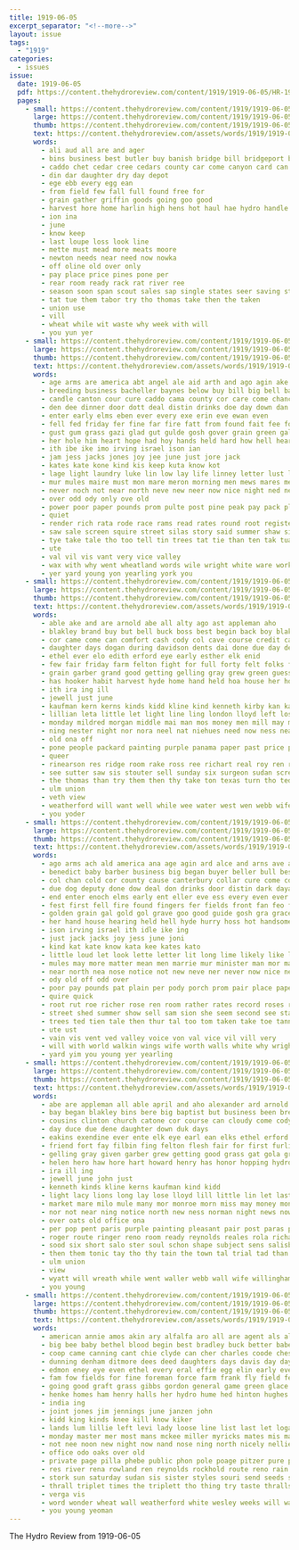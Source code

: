 ```yaml
---
title: 1919-06-05
excerpt_separator: "<!--more-->"
layout: issue
tags:
  - "1919"
categories:
  - issues
issue:
  date: 1919-06-05
  pdf: https://content.thehydroreview.com/content/1919/1919-06-05/HR-1919-06-05.pdf
  pages:
    - small: https://content.thehydroreview.com/content/1919/1919-06-05/small/HR-1919-06-05-01.jpg
      large: https://content.thehydroreview.com/content/1919/1919-06-05/large/HR-1919-06-05-01.jpg
      thumb: https://content.thehydroreview.com/content/1919/1919-06-05/thumbnails/HR-1919-06-05-01.jpg
      text: https://content.thehydroreview.com/assets/words/1919/1919-06-05/HR-1919-06-05-01.txt
      words:
        - ali aud all are and ager
        - bins business best butler buy banish bridge bill bridgeport break better bin ber boy
        - caddo chet cedar cree cedars county car come canyon card can company
        - din dar daughter dry day depot
        - ege ebb every egg ean
        - from field few fall full found free for
        - grain gather griffin goods going goo good
        - harvest hore home harlin high hens hot haul hae hydro handle
        - ion ina
        - june
        - know keep
        - last loupe loss look line
        - mette must mead more meats moore
        - newton needs near need now nowka
        - off oline old over only
        - pay place price pines pone per
        - rear room ready rack rat river ree
        - season soon span scout sales sap single states seer saving stay sell stow springs steel
        - tat tue them tabor try tho thomas take then the taken
        - union use
        - vill
        - wheat while wit waste why week with will
        - you yun yer
    - small: https://content.thehydroreview.com/content/1919/1919-06-05/small/HR-1919-06-05-02.jpg
      large: https://content.thehydroreview.com/content/1919/1919-06-05/large/HR-1919-06-05-02.jpg
      thumb: https://content.thehydroreview.com/content/1919/1919-06-05/thumbnails/HR-1919-06-05-02.jpg
      text: https://content.thehydroreview.com/assets/words/1919/1919-06-05/HR-1919-06-05-02.txt
      words:
        - age arms are america abt angel ale aid arth and ago agin ake ater anna all ante acres ald ave
        - breeding business bacheller baynes below buy bill big bell bay benedict bade begun barn ber bol boy bull better barton bout bank been blum bors buyer but bei ban bel best back black barber breed began
        - candle canton cour cure caddo cama county cor care come chance cry canterbury colt candies can cause course cones college cand came cold
        - den dee dinner door dott deal distin drinks doe day down dan during dark days due dye don
        - enter early elms eben ever every exe erin eve ewan even
        - fell fed friday fer fine far fire fatt from found fait fee for folks fust fields fall fears fullerton front first
        - gust gum grass gazi glad gut gulde gosh gover grain green gal golat guess grave gale good grab gentle
        - her hole him heart hope had hoy hands held hard how hell hearing hes hera hea hill hun hot huh heard hair hack hor hoss heen hand hull hydro hie high hou horse house hung head hurry
        - ith ibe ike imo irving israel ison ian
        - jam jess jacks jones joy jee june just jore jack
        - kates kate kone kind kis keep kuta know kot
        - lage light laundry luke lin low lay life linney letter lust lime loud lake line lose live last lar lone lit loan lawrence lady let long left lack little large lips like
        - mur mules maire must mon mare meron morning men mews mares mer matter mule much mill most min mean marking more minister main mister may means moore money man
        - never noch not near north neve new neer now nice night ned neck notice ner neat
        - over odd ody only ove old
        - power poor paper pounds prom pulte post pine peak pay pack place pair paynes poeta porch per
        - quiet
        - render rich rata rode race rams read rates round root register room rose rent rom rest
        - saw sale screen squire street silas story said summer shaw sin sell seen sur sho set siek stem ser speak show service soul sudan sat sid sone standard servant song stay small shook sed sir selling see say such seem stock soon six shadow sas silence save shed she
        - tye take tale tho too tell tin trees tat tie than ten tak tua thet ting tall tady thal tong thi tom trom the tanner them then tan thy tora toh tol tal tor thing tha
        - ute
        - val vil vis vant very vice valley
        - wax with why went wheatland words wile wright white ware work wood well walling word wass window winter was will won way while walla world wish wat worn willard waste wal week
        - yer yard young yon yearling york you
    - small: https://content.thehydroreview.com/content/1919/1919-06-05/small/HR-1919-06-05-03.jpg
      large: https://content.thehydroreview.com/content/1919/1919-06-05/large/HR-1919-06-05-03.jpg
      thumb: https://content.thehydroreview.com/content/1919/1919-06-05/thumbnails/HR-1919-06-05-03.jpg
      text: https://content.thehydroreview.com/assets/words/1919/1919-06-05/HR-1919-06-05-03.txt
      words:
        - able ake and are arnold abe all alty ago ast appleman aho
        - blakley brand buy but bell buck boss best begin back boy blakes baptist been brown bay bin bulls business
        - cor came come can comfort cash cody col cave course credit case class city claude clear cousins church cold
        - daughter days dogan during davidson dents dai done due day dear double denham
        - ethel ever elo edith erford eye early esther elk enid
        - few fair friday farm felton fight for full forty felt folks from furlin flesh first fos fend fine
        - grain garber grand good getting gelling gray grew green guess grass germany
        - has hooker habit harvest hyde home hand held hoa house her hons hydro heen hore handle hun higdon health had hopes han honor hour heir heard helen hart
        - ith ira ing ill
        - jewell just june
        - kaufman kern kerns kinds kidd kline kind kenneth kirby kan kansas
        - lillian leta little let light line ling london lloyd left lose lela lacy last lead letter loyed
        - monday mildred morgan middle mai man mos money men mill may mea market marvel mont mary mean most miss
        - ning nester night nor nora neel nat niehues need now ness near new
        - old ona off
        - pone people packard painting purple panama paper past price pleasant priday paris pop purcell
        - queer
        - rinearson res ridge room rake ross ree richart real roy ren reynolds ruzicka ready reger reno rom
        - see sutter saw sis stouter sell sunday six surgeon sudan screen seed start shai sale saturday shape subject summer short still sup son salisbury share store she
        - the thomas than try them then thy take ton texas turn tho ted trial too
        - ulm union
        - veth view
        - weatherford will want well while wee water west wen webb wife wall woods woll was wheat week wil wyatt weather wilson with way
        - you yoder
    - small: https://content.thehydroreview.com/content/1919/1919-06-05/small/HR-1919-06-05-04.jpg
      large: https://content.thehydroreview.com/content/1919/1919-06-05/large/HR-1919-06-05-04.jpg
      thumb: https://content.thehydroreview.com/content/1919/1919-06-05/thumbnails/HR-1919-06-05-04.jpg
      text: https://content.thehydroreview.com/assets/words/1919/1919-06-05/HR-1919-06-05-04.txt
      words:
        - ago arms ach ald america ana age agin ard alce and arns ave ara are ang all arena
        - benedict baby barber business big began buyer beller bull best better bade bout breath bowe bell bacheller bright buy back brought begun breeding been bee black bank buck bill bos bay but burn blum breed below
        - col chan cold cor county cause canterbury collar cure come college cons care como candies clerk court certain course coffin came can colt colts carswell
        - due dog deputy done dow deal don drinks door distin dark daya down der doc days day during doubt drown
        - end enter enoch elms early ent eller eve ess every even ever erin
        - fest first fell fire found fingers fer fields front fan feo fust foo fine fair far flow forty fight fon fee face for fall folks fullerton friend from
        - golden grain gal gold gol grave goo good guide gosh gra grace guess gone graves grit goin glad grin green grass gun gave gum gillett gul
        - her hand house hearing held hell hyde hurry hoss hot handsome hill hop horse hurr hin him heen hor hull hour hands hold heard hon hang hydro had hose hes hag hed high heart heh how hard hide head hils hope hole
        - ison irving israel ith idle ike ing
        - just jack jacks joy jess june joni
        - kind kat kate know kata kee kates kato
        - little loud let look lette letter lit long lime likely like lage large lack line lips lord lose lake linney loan lone lot life last light laundry left lar lawrence live lay
        - mules may more matter mean men marrie mur minister man mor many moral must main most mate moore maa morning means mister mule much mares mare money moment
        - near north nea nose notice not new neve ner never now nice ned night news name
        - ody old off odd over
        - poor pay pounds pat plain per pody porch prom pair place paper paul pack post pine pleasure pan
        - quire quick
        - root rut roe richer rose ren room rather rates record roses round rich rond rode ross raynes render read ruk
        - street shed summer show sell sam sion she seem second see standard stall sat sot state slow save soon shadow spry seo say sale seal school squire sir selling set seed sid seen sudan six sickle shaw servant stock sor sweet shook ser stands soren stone shown stones son said sud soul service saw stay speak sturman story silas such song
        - trees ted tien tale then thur tal too tom taken take toe tannery thad them tiff tiffany than tose tra tree texas twist tell trom tall thing thy the ting tier trish ton thi tol ten tweedy tin trong tho tears thick
        - ute ust
        - vain vis vent ved valley voice von val vice vil vill very
        - will with world walkin wings wife worth walls white why wright week was worn well word wie willard wes win wan wish wheatland while won waste wal work want way window went worm words
        - yard yim you young yer yearling
    - small: https://content.thehydroreview.com/content/1919/1919-06-05/small/HR-1919-06-05-05.jpg
      large: https://content.thehydroreview.com/content/1919/1919-06-05/large/HR-1919-06-05-05.jpg
      thumb: https://content.thehydroreview.com/content/1919/1919-06-05/thumbnails/HR-1919-06-05-05.jpg
      text: https://content.thehydroreview.com/assets/words/1919/1919-06-05/HR-1919-06-05-05.txt
      words:
        - abe are appleman all able april and aho alexander ard arnold anderson arold atty aso
        - bay began blakley bins bere big baptist but business been bree barn boss bradford biel bulls boys bouse buggy buy back butler bro boy buck brown base begin bank beth best ball
        - cousins clinton church catone cor course can cloudy come cody came claude city cave cold class clark corn credit craw cash
        - day duce due dene daughter down duk days
        - eakins exendine ever ente elk eye earl ean elks ethel erford
        - friend fort fay filbin fing felton flesh fair for first furline frank far from farm folks ferguson fost felt frid full few friday
        - gelling gray given garber grew getting good grass gat gola grain gay
        - helen hero haw hore hart howard henry has honor hopping hydro hom habit hone hurry hanh home her had hour how hope har hopes hes held heen handle hay harvest hand hinton
        - ira ill ing
        - jewell june john just
        - kenneth kinds kline kerns kaufman kind kidd
        - light lacy lions long lay lose lloyd lill little lin let last london lela lead line lake laden law
        - market mare milo mule many mor monroe morn miss may money monday mills margaret mal most means
        - nor not near ning notice north new ness norman night news now neale neel
        - over oats old office ona
        - per pop pent paris purple painting pleasant pair post paras past pack paper people panama price pro
        - roger route ringer reno room ready reynolds reales rola richart rae rai rak rather ruth ros real rom reuben ruzicka
        - sood six short salo ster soul schon shape subject sens salisbury strong share stouter soldi soon sale sum she set saturday store see summer sunday saw sudan said still start sun sas screen sell ser south seed surgeon
        - then them tonic tay tho thy tain the town tal trial tad than tex tone try thomas ten take turn thi tort thurs tin
        - ulm union
        - view
        - wyatt will wreath while went waller webb wall wife willingham with wheat wes well woll weatherman william wilson woods write weather want was week winfield
        - you young
    - small: https://content.thehydroreview.com/content/1919/1919-06-05/small/HR-1919-06-05-06.jpg
      large: https://content.thehydroreview.com/content/1919/1919-06-05/large/HR-1919-06-05-06.jpg
      thumb: https://content.thehydroreview.com/content/1919/1919-06-05/thumbnails/HR-1919-06-05-06.jpg
      text: https://content.thehydroreview.com/assets/words/1919/1919-06-05/HR-1919-06-05-06.txt
      words:
        - american annie amos akin ary alfalfa aro all are agent als ale and arthur allday
        - big bee baby bethel blood begin best bradley buck better babe barr bank bigley brothers blakes breed boy byron black bonds but blend bork been ball bickel began
        - coop came canning cant chie clyde can cher charles coode chester clover charley cherri city chas chief case charis commander cole canteen company cons carl cata corn carte china
        - dunning denham ditmore dees deed daughters days davis day daye daughter daily dinner doing
        - edmon eney eye even ethel every eral effie egg elin early eve east everett eme
        - fam fow fields for fine foreman force farm frank fly field fern few farra fred from floyd friday first
        - going good graft grass gibbs gordon general game green glace grain given
        - henke homes ham henry halls her hydro hume hed hinton hughes hatfield hail heger hard hails harry home harvest had hamond hier has humes hom
        - india ing
        - joint jones jim jennings june janzen john
        - kidd king kinds knee kill know kiker
        - lands lum lillie left levi lady loose line list last let logan leona len looke lynn lawler lemon louie lake ling lucian leon lone lor light little leonard
        - monday master mer most mans mckee miller myricks mates mis mae morning maude mil martins martin more miss market made masoner matter men morgan
        - not nee noon new night now nand nose ning north nicely nellie
        - office odo oaks over old
        - private page pilla phebe public phon pole poage pitzer pure pec potter price ponte pry past paper paris pitt
        - res river rena rowland ren reynolds rockhold route reno rain rains range roy rest ready robertson rates
        - stork sun saturday sudan sis sister styles souri send seeds sick strong shipp shantz see sunday sunda son small sper south spain star school scott seed sum save signe sweet short sell sunshine steffen stuff soon store
        - thrall triplet times the triplett tho thing try taste thralls texas test than touch them
        - verga vis
        - word wonder wheat wall weatherford white wesley weeks will wayt with west wife writer wit worth water work weather went was why week williams want
        - you young yeoman
---
```


The Hydro Review from 1919-06-05

<!--more-->

